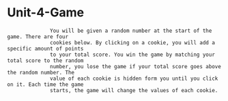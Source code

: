 # Unit-4-Game


                  You will be given a random number at the start of the game. There are four
                  cookies below. By clicking on a cookie, you will add a specific amount of points
                  to your total score. You win the game by matching your total score to the random
                  number, you lose the game if your total score goes above the random number. The
                  value of each cookie is hidden form you until you click on it. Each time the game
                  starts, the game will change the values of each cookie.
